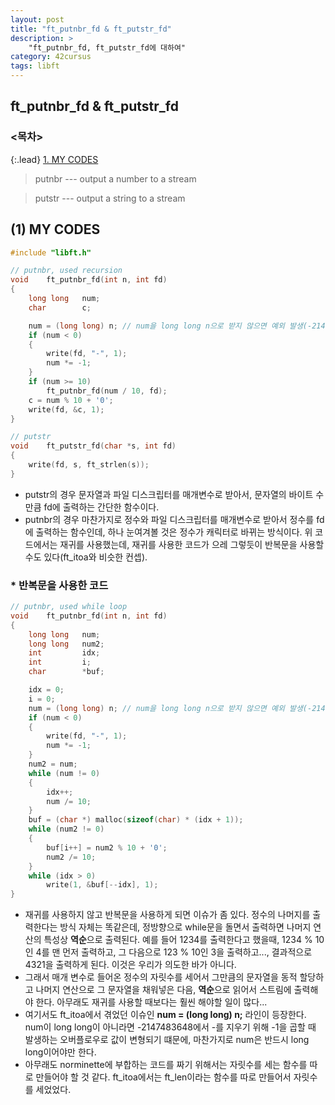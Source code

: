 ```yaml
---
layout: post
title: "ft_putnbr_fd & ft_putstr_fd"
description: >
    "ft_putnbr_fd, ft_putstr_fd에 대하여"
category: 42cursus
tags: libft
---
```

## ft_putnbr_fd & ft_putstr_fd

### <목차>
{:.lead}
[1. MY CODES](#1-my-codes)

> putnbr --- output a number to a stream

> putstr --- output a string to a stream

## (1) MY CODES

~~~c
#include "libft.h"

// putnbr, used recursion
void	ft_putnbr_fd(int n, int fd)
{
	long long	num;
	char		c;

	num = (long long) n; // num을 long long n으로 받지 않으면 예외 발생(-2147483648)
	if (num < 0)
	{
		write(fd, "-", 1);
		num *= -1;
	}
	if (num >= 10)
		ft_putnbr_fd(num / 10, fd);
	c = num % 10 + '0';
	write(fd, &c, 1);
}

// putstr
void	ft_putstr_fd(char *s, int fd)
{
	write(fd, s, ft_strlen(s));
}
~~~

- putstr의 경우 문자열과 파일 디스크립터를 매개변수로 받아서, 문자열의 바이트 수만큼 fd에 출력하는 간단한 함수이다.
- putnbr의 경우 마찬가지로 정수와 파일 디스크립터를 매개변수로 받아서 정수를 fd에 출력하는 함수인데, 하나 눈여겨볼 것은 정수가 캐릭터로 바뀌는 방식이다. 위 코드에서는 재귀를 사용했는데, 재귀를 사용한 코드가 으레 그렇듯이 반복문을 사용할 수도 있다(ft_itoa와 비슷한 컨셉).

### * 반복문을 사용한 코드
~~~c
// putnbr, used while loop
void	ft_putnbr_fd(int n, int fd)
{
	long long	num;
	long long	num2;
	int			idx;
	int			i;
	char		*buf;

	idx = 0;
	i = 0;
	num = (long long) n; // num을 long long n으로 받지 않으면 예외 발생(-2147483648)
	if (num < 0)
	{
		write(fd, "-", 1);
		num *= -1;
	}
	num2 = num;
	while (num != 0)
	{
		idx++;
		num /= 10;
	}
	buf = (char *) malloc(sizeof(char) * (idx + 1));
	while (num2 != 0)
	{
		buf[i++] = num2 % 10 + '0';
		num2 /= 10;
	}
	while (idx > 0)
		write(1, &buf[--idx], 1);
}
~~~
- 재귀를 사용하지 않고 반복문을 사용하게 되면 이슈가 좀 있다. 정수의 나머지를 출력한다는 방식 자체는 똑같은데, 정방향으로 while문을 돌면서 출력하면 나머지 연산의 특성상 **역순**으로 출력된다. 예를 들어 1234를 출력한다고 했을때, 1234 % 10인 4를 맨 먼저 출력하고, 그 다음으로 123 % 10인 3을 출력하고..., 결과적으로 4321을 출력하게 된다. 이것은 우리가 의도한 바가 아니다.
- 그래서 매개 변수로 들어온 정수의 자릿수를 세어서 그만큼의 문자열을 동적 할당하고 나머지 연산으로 그 문자열을 채워넣은 다음, **역순**으로 읽어서 스트림에 출력해야 한다. 아무래도 재귀를 사용할 때보다는 훨씬 해야할 일이 많다...
- 여기서도 ft_itoa에서 겪었던 이슈인 **num = (long long) n;** 라인이 등장한다. num이 long long이 아니라면 -2147483648에서 -를 지우기 위해 -1을 곱할 때 발생하는 오버플로우로 값이 변형되기 떄문에, 마찬가지로 num은 반드시 long long이어야만 한다.
- 아무래도 norminette에 부합하는 코드를 짜기 위해서는 자릿수를 세는 함수를 따로 만들어야 할 것 같다. ft_itoa에서는 ft_len이라는 함수를 따로 만들어서 자릿수를 세었었다.